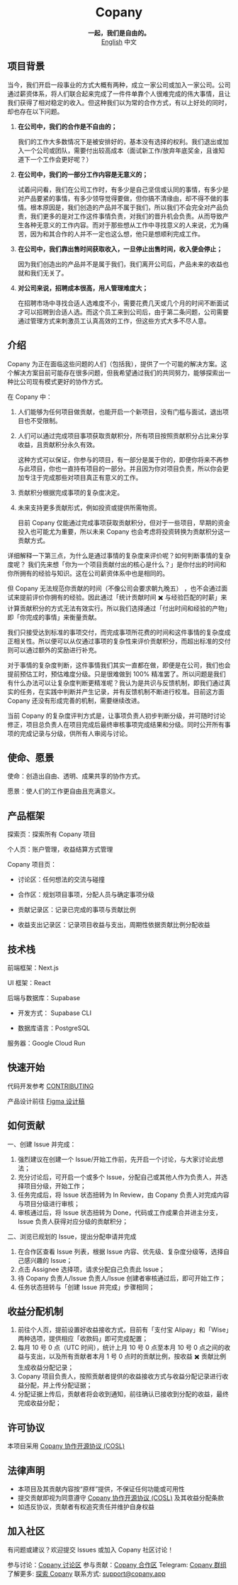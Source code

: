 <h1 align="center">Copany</h1>

<p align="center">
    <strong>一起，我们是自由的。</strong><br>
    <a href="https://github.com/Copanies/Copany/blob/main/README.md">English</a>
    <span>中文</span>
</p>

## 项目背景

当今，我们开启一段事业的方式大概有两种，成立一家公司或加入一家公司。公司通过薪资体系，将人们联合起来完成了一件件单靠个人很难完成的伟大事情，且让我们获得了相对稳定的收入。但这种我们以为常的合作方式，有以上好处的同时，却也存在以下问题。

1. **在公司中，我们的合作是不自由的；**

   我们的工作大多数情况下是被安排好的，基本没有选择的权利。我们退出或加入一个公司或团队，需要付出较高成本（面试新工作/放弃年底奖金，且谁知道下一个工作会更好呢？）

2. **在公司中，我们的一部分工作内容是无意义的；**

   试着问问看，我们在公司工作时，有多少是自己坚信或认同的事情，有多少是对产品要紧的事情，有多少领导觉得要做，但你搞不清缘由，却不得不做的事情。根本原因是，我们创造的产品并不属于我们，所以我们不会完全对产品负责，我们更多的是对工作这件事情负责，对我们的晋升机会负责。从而导致产生各种无意义的工作内容。而对于那些想从工作中寻找意义的人来说，尤为痛苦，因为和其合作的人并不一定也这么想，他只是想顺利完成工作。

3. **在公司中，我们靠出售时间获取收入，一旦停止出售时间，收入便会停止；**

   因为我们创造出的产品并不是属于我们，我们离开公司后，产品未来的收益也就和我们无关了。

4. **对公司来说，招聘成本很高，用人管理难度大；**

   在招聘市场中寻找合适人选难度不小，需要花费几天或几个月的时间不断面试才可以招聘到合适人选。而这个员工来到公司后，由于第二条问题，公司需要通过管理方式来刺激员工认真高效的工作，但这些方式大多不尽人意。

## 介绍

Copany 为正在面临这些问题的人们（包括我），提供了一个可能的解决方案。这个解决方案目前可能存在很多问题，但我希望通过我们的共同努力，能够探索出一种比公司现有模式更好的协作方式。

在 Copany 中：

1. 人们能够为任何项目做贡献，也能开启一个新项目，没有门槛与面试，退出项目也不受限制。
2. 人们可以通过完成项目事项获取贡献积分，所有项目按照贡献积分占比来分享收益，且贡献积分永久有效。

   这种方式可以保证，你参与的项目，有一部分是属于你的，即便你将来不再参与此项目，你也一直持有项目的一部分。并且因为你对项目负责，所以你会更加专注于完成那些对项目真正有意义的工作。

3. 贡献积分根据完成事项的复杂度决定。
4. 未来支持更多贡献形式，例如投资或提供所需物资。

   目前 Copany 仅能通过完成事项获取贡献积分，但对于一些项目，早期的资金投入也可能尤为重要，所以未来 Copany 也会考虑将投资转换为贡献积分这一贡献方式。

详细解释一下第三点，为什么是通过事情的复杂度来评价呢？如何判断事情的复杂度呢？
我们先来想「你为一个项目贡献付出的核心是什么？」是你付出的时间和你所拥有的经验与知识。这在公司薪资体系中也是相同的。

但 Copany 无法规范你贡献的时间（不像公司会要求朝九晚五） ，也不会通过面试来提前评价你拥有的经验。因此通过「统计贡献时间 ✖️ 与经验匹配的时薪」来计算贡献积分的方式无法有效实行。所以我们选择通过「付出时间和经验的产物」即「你完成的事情」来衡量贡献。

我们只接受达到标准的事项交付，而完成事项所花费的时间和这件事情的复杂度成正相关性。所以便可以从仅通过事项的复杂性来评价贡献积分，而超出标准的交付则可以通过额外的奖励进行补充。

对于事情的复杂度判断，这件事情我们其实一直都在做，即便是在公司，我们也会提前预估工时，预估难度分级。只是很难做到 100% 精准罢了。所以问题是我们有什么办法可以让复杂度判断更精准呢？我认为是共识与反馈机制，即我们通过真实的任务，在实践中判断并产生记录，并有反馈机制不断进行校准。目前这方面 Copany 还没有形成完善的机制，需要继续改进。

当前 Copany 的复杂度评判方式是，让事项负责人初步判断分级，并可随时讨论修正，项目总负责人在项目完成后最终审核事项完成结果和分级。同时公开所有事项的完成记录与分级，供所有人审阅与讨论。

## 使命、愿景

使命：创造出自由、透明、成果共享的协作方式。

愿景：使人们的工作更自由且充满意义。

## 产品框架

探索页：探索所有 Copany 项目

个人页：账户管理，收益结算方式管理

Copany 项目页：

- 讨论区：任何想法的交流与碰撞

- 合作区：规划项目事项，分配人员与确定事项分级

- 贡献记录区：记录已完成的事项与贡献比例

- 收益支出记录区：记录项目收益与支出，周期性依据贡献比例分配收益

## 技术栈

前端框架：Next.js

UI 框架：React

后端与数据库：Supabase

- 开发方式： Supabase CLI

- 数据库语言：PostgreSQL

服务器：Google Cloud Run

## 快速开始

代码开发参考 [CONTRIBUTING](http://contributing.md/)

产品设计前往 [Figma 设计稿](https://www.figma.com/design/B5wmCOR2kV9pKCZiq6fDMS/Copany?node-id=2809-4074&t=kkuuZDL8rl0pVeKU-1)

## 如何贡献

一、创建 Issue 并完成：

1. 强烈建议在创建一个 Issue/开始工作前，先开启一个讨论，与大家讨论此想法；
2. 充分讨论后，可开启一个或多个 Issue，分配自己或其他人作为负责人，并选择项目分级，开始工作；
3. 任务完成后，将 Issue 状态扭转为 In Review，由 Copany 负责人对完成内容与项目分级进行审核；
4. 审核通过后，将 Issue 状态扭转为 Done，代码或工作成果合并进主分支，Issue 负责人获得对应分级的贡献积分；

二、浏览已规划的 Issue，提出分配申请并完成

1. 在合作区查看 Issue 列表，根据 Issue 内容、优先级、复杂度分级等，选择自己感兴趣的 Issue；
2. 点击 Assignee 选择项，请求分配自己负责此 Issue；
3. 待 Copany 负责人/Issue 负责人/Issue 创建者审核通过后，即可开始工作；
4. 任务状态扭转与「创建 Issue 并完成」步骤相同；

## 收益分配机制

1. 前往个人页，提前设置好收益接收方式，目前有「支付宝 Alipay」和「Wise」两种选项，提供相应「收款码」即可完成配置；
2. 每月 10 号 0 点（UTC 时间），统计上月 10 号 0 点至本月 10 号 0 点之间的收益与支出，以及所有贡献者本月 1 号 0 点时的贡献比例，按收益 ✖️ 贡献比例生成收益分配记录；
3. Copany 项目负责人，按照贡献者提供的收益接收方式与收益分配记录进行收益分配，并上传分配证据；
4. 分配证据上传后，贡献者将会收到通知，前往确认已接收到分配的收益，最终完成收益分配；

## 许可协议

本项目采用 [Copany 协作开源协议 (COSL)](https://github.com/Copanies/Copany/blob/main/LICENSE)

## 法律声明

- 本项目及其贡献内容按“原样”提供，不保证任何功能或可用性
- 提交贡献即视为同意遵守 [Copany 协作开源协议 (COSL)](https://github.com/Copanies/Copany/blob/main/LICENSE) 及其收益分配条款
- 如违反协议，贡献者有权追究责任并维护自身权益

## 加入社区

有问题或建议？欢迎提交 Issues 或加入 Copany 社区讨论！

参与讨论：[Copany 讨论区](https://copany.app/copany/5?tab=Discussion)
参与贡献：[Copany 合作区](https://copany.app/copany/5?tab=Cooperate)
Telegram: [Copany 群组](https://t.me/+FMfZz5wKKAAzNmI1)
了解更多: [探索 Copany](https://copany.app)
联系方式: support@copany.app
